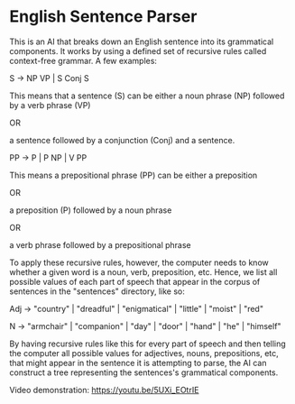 # English Sentence Parser

This is an AI that breaks down an English sentence into its grammatical components. It works by using a defined set of recursive rules called context-free grammar. 
A few examples: 

S -> NP VP | S Conj S

This means that a sentence (S) can be either a noun phrase (NP) followed by a verb phrase (VP)

OR

a sentence followed by a conjunction (Conj) and a sentence.

PP -> P | P NP | V PP

This means a prepositional phrase (PP) can be either a preposition

OR

a preposition (P) followed by a noun phrase

OR 

a verb phrase followed by a prepositional phrase

To apply these recursive rules, however, the computer needs to know whether a given word is a noun, verb, preposition, etc.
Hence, we list all possible values of each part of speech that appear in the corpus of sentences in the "sentences" directory, like so:

Adj -> "country" | "dreadful" | "enigmatical" | "little" | "moist" | "red"

N -> "armchair" | "companion" | "day" | "door" | "hand" | "he" | "himself"

By having recursive rules like this for every part of speech and then telling the computer all possible values for adjectives, nouns, prepositions, etc, that might appear in the sentence it is attempting to parse, the AI can construct a tree representing the sentences's grammatical components.

Video demonstration: https://youtu.be/5UXi_EOtrIE
